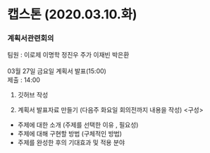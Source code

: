 # 캡스톤 (2020.03.10.화)
### 계획서관련회의
팀원 : 이로제 이명학 정진우 주가 이재빈 박은환<br><br>
03월 27일 금요일 계획서 발표(15:00)<br>
제출 : 14:00

1. 깃허브 작성

2. 계획서 발표자료 만들기 (다음주 화요일 회의전까지 내용을 작성)
<구성>
- 주제에 대한 소개 (주제를 선택한 이유 , 필요성)
- 주제에 대해 구현할 방법 (구체적인 방법)
- 주제를 완성한 후의 기대효과 및 적용 분야
